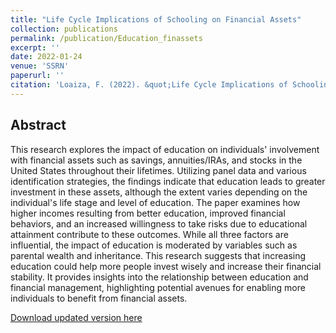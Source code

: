 ```yaml
---
title: "Life Cycle Implications of Schooling on Financial Assets"
collection: publications
permalink: /publication/Education_finassets
excerpt: ''
date: 2022-01-24
venue: 'SSRN'
paperurl: ''
citation: 'Loaiza, F. (2022). &quot;Life Cycle Implications of Schooling on Financial Assets&quot;.'
---
```


## Abstract

This research explores the impact of education on individuals' involvement with financial assets such as savings, annuities/IRAs, and stocks in the United States throughout their lifetimes. Utilizing panel data and various identification strategies, the findings indicate that education leads to greater investment in these assets, although the extent varies depending on the individual's life stage and level of education. The paper examines how higher incomes resulting from better education, improved financial behaviors, and an increased willingness to take risks due to educational attainment contribute to these outcomes. While all three factors are influential, the impact of education is moderated by variables such as parental wealth and inheritance. This research suggests that increasing education could help more people invest wisely and increase their financial stability. It provides insights into the relationship between education and financial management, highlighting potential avenues for enabling more individuals to benefit from financial assets.

[Download updated version here](https://fernandoloaizae.github.io/files/Education_finassets.pdf)
